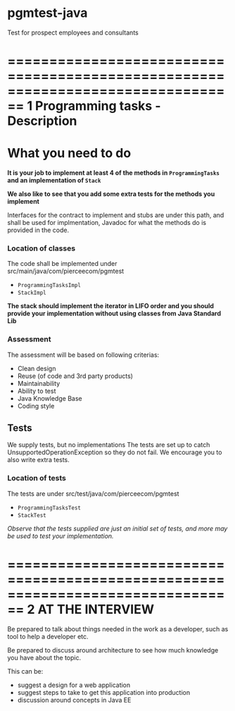 # pgmtest-java
Test for prospect employees and consultants

================================================================================
1 Programming tasks - Description
================================================================================

# What you need to do
**It is your job to implement at least 4 of the methods in ```ProgrammingTasks``` and an implementation of ```Stack```**

**We also like to see that you add some extra tests for the methods you implement**

Interfaces for the contract to implement and stubs are under this path, and shall be used for implmentation, 
Javadoc for what the methods do is provided in the code.

### Location of classes
The code shall be implemented under 
src/main/java/com/pierceecom/pgmtest
- ```ProgrammingTasksImpl```
- ```StackImpl```

**The stack should implement the iterator in LIFO order and you should provide your implementation without using classes from Java Standard Lib**

### Assessment
The assessment will be based on following criterias:
- Clean design
- Reuse (of code and 3rd party products)
- Maintainability
- Ability to test
- Java Knowledge Base
- Coding style

## Tests
We supply tests, but no implementations The tests are set up to catch UnsupportedOperationException so they do not fail.
We encourage you to also write extra tests.


### Location of tests
The tests are under
src/test/java/com/pierceecom/pgmtest
- ```ProgrammingTasksTest```
- ```StackTest```


*Observe that the tests supplied are just an initial set of tests, and more may be used to test your implementation.*

================================================================================
2 AT THE INTERVIEW
================================================================================
Be prepared to talk about things needed in the work as a developer, such as tool to help a developer etc.

Be prepared to discuss around architecture to see how much knowledge you have about the topic. 

This can be:
- suggest a design for a web application
- suggest steps to take to get this application into production
- discussion around concepts in Java EE

